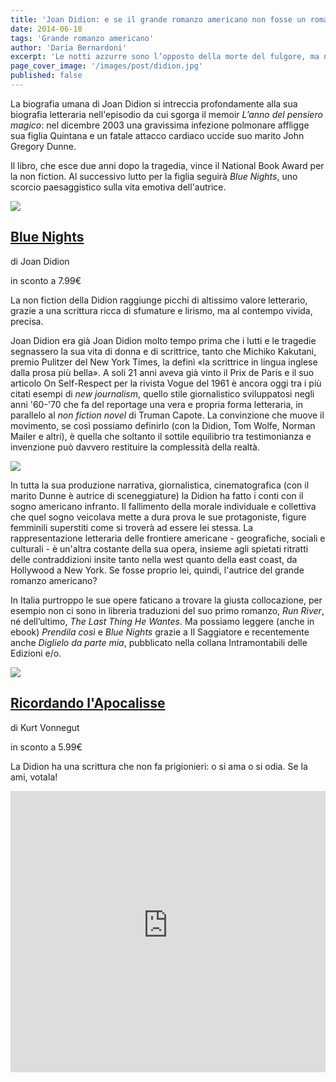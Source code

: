 ```yaml
---
title: 'Joan Didion: e se il grande romanzo americano non fosse un romanzo?'
date: 2014-06-18
tags: 'Grande romanzo americano'
author: 'Daria Bernardoni'
excerpt: 'Le notti azzurre sono l’opposto della morte del fulgore, ma ne sono anche l’annuncio. (Joan Didion)'
page_cover_image: '/images/post/didion.jpg'
published: false
---
```

La biografia umana di Joan Didion si intreccia profondamente alla sua biografia letteraria nell'episodio da cui sgorga il memoir <em>L’anno del pensiero magico</em>: nel dicembre 2003 una gravissima infezione polmonare affligge sua figlia Quintana e un fatale attacco cardiaco uccide suo marito John Gregory Dunne.

Il libro, che esce due anni dopo la tragedia, vince il National Book Award per la non fiction. 
Al successivo lutto per la figlia seguirà <em>Blue Nights</em>, uno scorcio paesaggistico sulla vita emotiva dell'autrice.

<div class="article__ebook_box">
  <div class="article__ebook_box__book">
    <a href="http://www.bookrepublic.it/book/9788865762073-blue-nights/">
      <img src="/images/book/9788865762073.jpg">
    </a>
  </div>
  <div class="article__ebook_box__meta">
    <a href="http://www.bookrepublic.it/book/9788865762073-blue-nights/">
      <h2>Blue Nights</h2>
    </a>
    <p>di Joan Didion</p>
    <p>in sconto a 7.99&euro;</p>
  </div>
</div>

La non fiction della Didion raggiunge picchi di altissimo valore letterario, grazie a una scrittura ricca di sfumature e lirismo, ma al contempo vivida, precisa. 

Joan Didion era già Joan Didion molto tempo prima che i lutti e le tragedie segnassero la sua vita di donna e di scrittrice, tanto che Michiko Kakutani, premio Pulitzer del New York Times, la definì «la scrittrice in lingua inglese dalla prosa più bella».
A soli 21 anni aveva già vinto il Prix de Paris e il suo articolo On Self-Respect per la rivista Vogue del 1961 è ancora oggi tra i più citati esempi di <em>new journalism</em>, quello stile giornalistico sviluppatosi negli anni '60-'70 che fa del reportage una vera e propria forma letteraria, in parallelo al <em>non fiction novel</em> di Truman Capote. La convinzione che muove il movimento, se così possiamo definirlo (con la Didion, Tom Wolfe, Norman Mailer e altri), è quella che soltanto il sottile equilibrio tra testimonianza e invenzione può davvero restituire la complessità della realtà.

<div class="article_full_width">
  <img src="/images/post/didion.jpg">
</div>

In tutta la sua produzione narrativa, giornalistica, cinematografica (con il marito Dunne è autrice di sceneggiature) la Didion ha fatto i conti con il sogno americano infranto. Il fallimento della morale individuale e collettiva che quel sogno veicolava mette a dura prova le sue protagoniste, figure femminili superstiti come si troverà ad essere lei stessa. 
La rappresentazione letteraria delle frontiere americane -  geografiche, sociali e culturali - è un'altra costante della sua opera, insieme agli spietati ritratti delle contraddizioni insite tanto nella west quanto della east coast, da Hollywood a New York. Se fosse proprio lei, quindi, l'autrice del grande romanzo americano?

In Italia purtroppo le sue opere faticano a trovare la giusta collocazione, per esempio non ci sono in libreria traduzioni del suo primo romanzo, <em>Run River</em>, né dell’ultimo, <em>The Last Thing He Wantes</em>. Ma possiamo leggere (anche in ebook) <em>Prendila così</em> e <em>Blue Nights</em> grazie a Il Saggiatore e recentemente anche <em>Diglielo da parte mia</em>, pubblicato nella collana Intramontabili delle Edizioni e/o. 

<div class="article__ebook_box">
  <div class="article__ebook_box__book">
    <a href="http://www.bookrepublic.it/book/9788866324331-diglielo-da-parte-mia/">
      <img src="/images/book/9788866324331.jpg">
    </a>
  </div>
  <div class="article__ebook_box__meta">
    <a href="http://www.bookrepublic.it/book/9788866324331-diglielo-da-parte-mia/">
      <h2>Ricordando l'Apocalisse</h2>
    </a>
    <p>di Kurt Vonnegut</p>
    <p>in sconto a 5.99&euro;</p>
  </div>
</div>

La Didion ha una scrittura che non fa prigionieri: o si ama o si odia. Se la ami, votala!

<iframe seamless="seamless" style="border: none; overflow: hidden;" height="450" width="100%" scrolling="no" src="http://assets-polarb-com.a.ssl.fastly.net/api/v4/publishers/filodaria/embedded_polls/iframe?poll_id=185460"></iframe>

